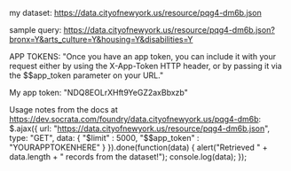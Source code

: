 
my dataset: https://data.cityofnewyork.us/resource/pqg4-dm6b.json

sample query:
https://data.cityofnewyork.us/resource/pqg4-dm6b.json?bronx=Y&arts_culture=Y&housing=Y&disabilities=Y

APP TOKENS: 
"Once you have an app token, you can include it with your request either by using the X-App-Token HTTP header, or by passing it via the $$app_token parameter on your URL."

My app token: "NDQ8EOLrXHft9YeGZ2axBbxzb"

Usage notes from the docs at https://dev.socrata.com/foundry/data.cityofnewyork.us/pqg4-dm6b:
$.ajax({
    url: "https://data.cityofnewyork.us/resource/pqg4-dm6b.json",
    type: "GET",
    data: {
      "$limit" : 5000,
      "$$app_token" : "YOURAPPTOKENHERE"
    }
}).done(function(data) {
  alert("Retrieved " + data.length + " records from the dataset!");
  console.log(data);
});